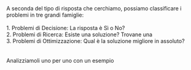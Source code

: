 <div class="text-6">
A seconda del tipo di risposta che cerchiamo, possiamo classificare i problemi in tre grandi famiglie:
<br>
<br>
<v-clicks>
<div class="mb-4">1. <Alert>Problemi di Decisione</Alert>: La risposta è Sì o No?</div>
<div class="mb-4">2. <Alert>Problemi di Ricerca</Alert>: Esiste una soluzione? Trovane una</div>
<div>3. <Alert>Problemi di Ottimizzazione</Alert>: Qual è la soluzione migliore in assoluto?</div>
</v-clicks>

<br>
<br>
<v-click>Analizziamoli uno per uno con un esempio</v-click>
</div>
